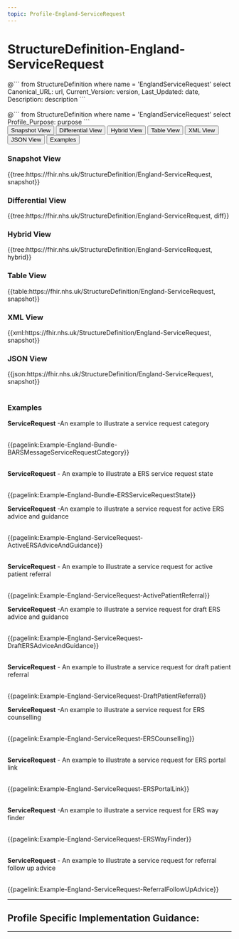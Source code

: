 ```yaml
---
topic: Profile-England-ServiceRequest
---
```


# StructureDefinition-England-ServiceRequest

<div id="transpose">
@```
from
	StructureDefinition
where
	name = 'EnglandServiceRequest'
select
	Canonical_URL: url,
  Current_Version: version,
  Last_Updated: date,
	Description: description
```
</div>
<br>
@```
from
	StructureDefinition
where
	name = 'EnglandServiceRequest'
select
	Profile_Purpose: purpose
```


<nocheck>
<div class="tab fhirTree">
 <button class="tablinks active" onclick="openTab(event, 'Snapshot View')">Snapshot View</button>
  <button class="tablinks" onclick="openTab(event, 'Differential View')">Differential View</button>
  <button class="tablinks" onclick="openTab(event, 'Hybrid View')">Hybrid View</button>
   <button class="tablinks" onclick="openTab(event, 'Table View')">Table View</button>
   <button class="tablinks" onclick="openTab(event, 'XML View')">XML View</button>
  <button class="tablinks" onclick="openTab(event, 'JSON View')">JSON View</button>
  <button class="tablinks" onclick="openTab(event, 'Examples')">Examples</button>
</div>

<div id="Snapshot View" class="tabcontent" style="display:block">
  <h3>Snapshot View</h3>
{{tree:https://fhir.nhs.uk/StructureDefinition/England-ServiceRequest, snapshot}}
</div>

<div id="Differential View" class="tabcontent">
  <h3>Differential View</h3>
{{tree:https://fhir.nhs.uk/StructureDefinition/England-ServiceRequest, diff}}
</div>

<div id="Hybrid View" class="tabcontent">
  <h3>Hybrid View</h3>
{{tree:https://fhir.nhs.uk/StructureDefinition/England-ServiceRequest, hybrid}}
</div>

<div id="Table View" class="tabcontent">
  <h3>Table View</h3>
{{table:https://fhir.nhs.uk/StructureDefinition/England-ServiceRequest, snapshot}}
</div>

<div id="XML View" class="tabcontent">
  <h3>XML View</h3>
{{xml:https://fhir.nhs.uk/StructureDefinition/England-ServiceRequest, snapshot}}
</div>

<div id="JSON View" class="tabcontent">
  <h3>JSON View</h3>
{{json:https://fhir.nhs.uk/StructureDefinition/England-ServiceRequest, snapshot}}
</div>



<div id="Examples" class="tabcontent">
<br>
  <h3>Examples</h3>
  <b>ServiceRequest</b> -An example to illustrate a service request category

<br>{{pagelink:Example-England-Bundle-BARSMessageServiceRequestCategory}}
<br><br>

  <b>ServiceRequest</b> - An example to illustrate a ERS service request state

<br>{{pagelink:Example-England-Bundle-ERSServiceRequestState}}

<b>ServiceRequest</b> -An example to illustrate a service request for active ERS advice and guidance

<br>{{pagelink:Example-England-ServiceRequest-ActiveERSAdviceAndGuidance}}
<br><br>

  <b>ServiceRequest</b> - An example to illustrate a service request for active patient referral

<br>{{pagelink:Example-England-ServiceRequest-ActivePatientReferral}}

<b>ServiceRequest</b> -An example to illustrate a service request for draft ERS advice and guidance

<br>{{pagelink:Example-England-ServiceRequest-DraftERSAdviceAndGuidance}}
<br><br>

  <b>ServiceRequest</b> - An example to illustrate a service request for draft patient referral

<br>{{pagelink:Example-England-ServiceRequest-DraftPatientReferral}}

<b>ServiceRequest</b> -An example to illustrate a service request for ERS counselling

<br>{{pagelink:Example-England-ServiceRequest-ERSCounselling}}
<br><br>

  <b>ServiceRequest</b> - An example to illustrate a service request for ERS portal link

<br>{{pagelink:Example-England-ServiceRequest-ERSPortalLink}}
<br><br>

<b>ServiceRequest</b> -An example to illustrate a service request for ERS way finder 

<br>{{pagelink:Example-England-ServiceRequest-ERSWayFinder}}
<br><br>

  <b>ServiceRequest</b> - An example to illustrate a service request for referral follow up advice

<br>{{pagelink:Example-England-ServiceRequest-ReferralFollowUpAdvice}}


</div>
</nocheck>

---

## Profile Specific Implementation Guidance: ##

---